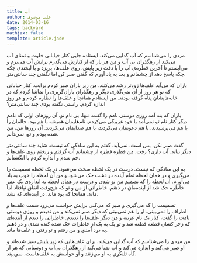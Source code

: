 ```yaml
---
title: آب
author: علی موسوی
date: 2014-03-16
tags: backyard
mathjax: false
template: article.jade
---
```


مردی را می‌شناسم که آب گدایی می‌کند. ایستاده جایی کنار خیابانی خلوت و تمنای آب می‌کند از رهگذران بی آب و من هر بار که از کنارش می‌گذرم برایش آب می‌برم و می‌ایستم تا آخرین قطره‌ی آب را با دقت زیر پایش، روی علف‌ها، بریزد و با لبخندی چکه چکه پاسخ دهد از چشمانم و بعد به یاد آورم که گفتی صبر کن اما نگفتی چند سانتی‌متر.

باران که می‌آید علف‌ها زودتر رشد می‌کنند. من زیر باران صبر کردم برایت. کنار خیابانی که تو هر روز از آن نمی‌گذری دیگر و رهگذران باران‌گریزی را تماشا کردم که در خانه‌هایشان پناه گرفته بودند. من ایستادم همانجا و علف‌ها را نظاره کردم و هر روز اندازه کردم. راستی نگفته بودی چند سانتی‌متر؟

باران که بند آمد روزی دوستی نامم را گفت. تنها، بی نام تو. آن روزهای اولی که نامم دیگر کنار نام تو نمی‌آمد با خود غریبگی می‌کردم. نام‌هایمان همیشه با هم بود. حالمان را با هم می‌پرسیدند، با هم دعوتمان می‌کردند، با هم صدایمان می‌کردند. آن روزها من، من شده بودم و تو، نمی‌دانم.

گفت صبر نکن. بس است. نمی‌آید. گفتم به این سادگی که نیست. شاید چند سانتی‌متر دیگر بیاید. آب داری؟ رفت. من قطره قطره از چشمانم آب گرفتم و ریختم روی علف‌ها و خم شدم و اندازه کردم با انگشتانم.

به این سادگی که نیست. درست در یک لحظه سخت می‌شود. در یک لحظه تصمیمت را می‌گیری و در همان لحظه تمام آینده در ذهنت حک می‌شود و من آن لحظه را خوب به یاد می‌آورم. آن لحظه را که تصمیم من تو شدی و درست در همان لحظه به اندازه‌ی یک عمر خاطره حک شد از آینده‌مان در ذهنم. خاطراتی از من و تو که هیچ‌وقت اتفاق نیافتاد اما ماند. همانجا که بود ماند. در آینده‌ای که نشد.

تصمیمت را که می‌گیری و صبر که می‌کنی برایش حواست می‌رود سمت علف‌ها و اطراف را نمی‌بینی. او را هم نمی‌بینی که دیگر صبر نمی‌کند و من ندیدم و روزی دوستی نامت را گفت، کنار یک نام غریبه و من دیگر علف‌ها را ندیدم. خاطراتی را دیدم از آینده‌ای که زجر کشان قطعه قطعه شد و تو یک به یک از خاطرات حک شده کنده شدی و در ذهنم به درد آمدی و من رفتم و تو رفتی و علف‌ها ماند.

من مردی را می‌شناسم که آب گدایی می‌کند. برای علف‌هایی که زیر پایش سبز شده‌اند و او صبر می‌کند و اندازه می‌کند و آب تمنا می‌کند از رهگذران بی‌آب و دوستانی که هر از گاه تلنگری به او می‌زنند و او حواسش به علف‌هاست، نمی‌بیند.
